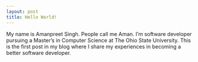 ```yaml
---
layout: post
title: Hello World!
---
```

My name is Amanpreet Singh. People call me Aman. I’m software developer pursuing a Master’s in Computer Science at The Ohio State University. This is the first post in my blog where I share my experiences in becoming a better software developer.
